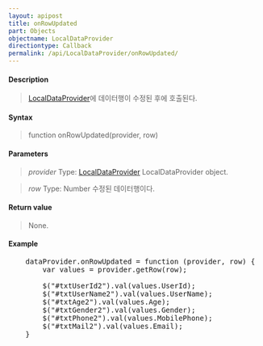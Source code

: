 ```yaml
---
layout: apipost
title: onRowUpdated
part: Objects
objectname: LocalDataProvider
directiontype: Callback
permalink: /api/LocalDataProvider/onRowUpdated/
---
```



#### Description

> [LocalDataProvider](/api/LocalDataProvider/)에 데이터행이 수정된 후에 호출된다.

#### Syntax

> function onRowUpdated(provider, row)

#### Parameters

> *provider*
> Type: [LocalDataProvider](/api/LocalDataProvider/)
> LocalDataProvider object.

> *row*
> Type: Number
> 수정된 데이터행이다.

#### Return value

> None.

#### Example

<pre class="prettyprint">
    dataProvider.onRowUpdated = function (provider, row) {
        var values = provider.getRow(row);

        $("#txtUserId2").val(values.UserId);
        $("#txtUserName2").val(values.UserName);
        $("#txtAge2").val(values.Age);
        $("#txtGender2").val(values.Gender);
        $("#txtPhone2").val(values.MobilePhone);
        $("#txtMail2").val(values.Email);
    }
</pre>

